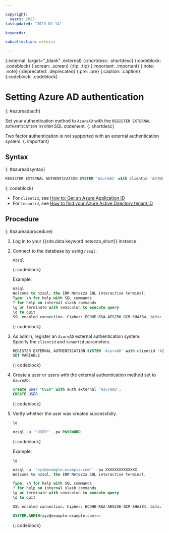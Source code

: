 ```yaml
---

copyright:
  years: 2023
lastupdated: "2023-02-14"

keywords:

subcollection: netezza

---
```


{:external: target="_blank" .external}
{:shortdesc: .shortdesc}
{:codeblock: .codeblock}
{:screen: .screen}
{:tip: .tip}
{:important: .important}
{:note: .note}
{:deprecated: .deprecated}
{:pre: .pre}
{:caption: .caption}
{:codeblock: .codeblock}

# Setting Azure AD authentication
{: #azureadauth}

Set your authentication method to `AzureAD` with the `REGISTER EXTERNAL AUTHENTICATION SYSTEM` SQL statement.
{: shortdesc}

Two factor authentication is not supported with an external authentication system.
{: important}

## Syntax
{: #azureadsyntax}

```sql
REGISTER EXTERNAL AUTHENTICATION SYSTEM 'AzureAD' with clientid 'AZURE CLIENT ID' tenantid 'AZURE TENANT ID'
```
{: codeblock}

- For `clientid`, see [How to: Get an Azure Application ID](https://learn.microsoft.com/en-us/previous-versions/windows/desktop/msipcthin2/application-id?)
- For `tenantid`, see [How to find your Azure Active Directory tenant ID](https://learn.microsoft.com/en-us/azure/active-directory/fundamentals/active-directory-how-to-find-tenant)

## Procedure
{: #azureadprocedure}

1. Log in to your {{site.data.keyword.netezza_short}} instance.
1. Connect to the database by using `nzsql`.

    ```sql
    nzsql
    ```
    {: codeblock}

    Example:

    ```sql
    nzsql
    Welcome to nzsql, the IBM Netezza SQL interactive terminal.  
    Type: \h for help with SQL commands
    ? for help on internal slash commands
    \g or terminate with semicolon to execute query
    \q to quit  
    SSL enabled connection. Cipher: ECDHE-RSA-AES256-GCM-SHA384, bits: 256, protocol: TLSv1.2
    ```
    {: codeblock}

1. As admin, register an `AzureAD` external authentication system.  
   Specify the `clientid` and `tenantid` parameters.

    ```sql
    REGISTER EXTERNAL AUTHENTICATION SYSTEM 'AzureAD' with clientid 'AZURE CLIENT ID' tenantid 'AZURE TENANT ID';
    SET VARIABLE
    ```
    {: codeblock}

1. Create a user or users with the external authentication method set to `AzureAD`.

    ```sql
    create user "USER" with auth external 'AzureAD';
    CREATE USER
    ```
    {: codeblock}

1. Verify whether the user was created successfully.

    ```sql
    \q

    nzsql -u '"USER"' -pw PASSWORD
    ```
    {: codeblock}

    Example:

    ```sql
    \q

    nzsql -u '"xyz@example.example.com"' -pw XXXXXXXXXXXXXX
    Welcome to nzsql, the IBM Netezza SQL interactive terminal.

    Type: \h for help with SQL commands
    ? for help on internal slash commands
    \g or terminate with semicolon to execute query
    \q to quit

    SSL enabled connection. Cipher: ECDHE-RSA-AES256-GCM-SHA384, bits: 256, protocol: TLSv1.2

    SYSTEM.ADMIN(xyz@example.example.com)=>
    ```
    {: codeblock}
